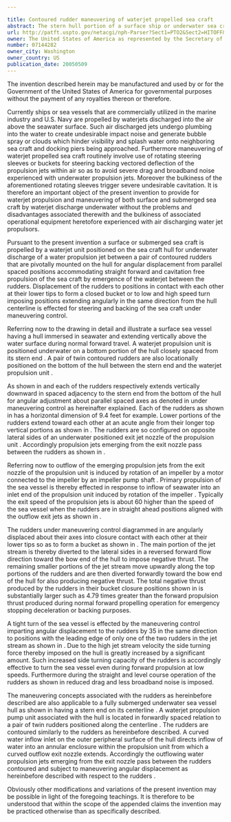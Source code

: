 ```yaml
---

title: Contoured rudder maneuvering of waterjet propelled sea craft
abstract: The stern hull portion of a surface ship or underwater sea craft is provided with a waterjet propulsion unit having an outlet end from which a discharge propelling waterjet emerges underwater and undergoes flow beyond the stern end of the hull between a pair of twin contoured rudders normally positioned for straight forward propulsion of the hull. The contoured rudders pivotally mounted underwater on the hull are angularly displaced by maneuvering control in opposite directions from the normal positions to maneuvering positions with their lower end tips in contact with each other to form a bucket to directionally change flow of the emerging waterjet for steering, deceleration and backing purposes during hull propulsion between low and high speeds. The twin rudders are also angularly displaced by the maneuvering control in the same angular direction for a different directionally regulated change in waterjet flow to effect turning of the hull for propulsion in a reverse direction.
url: http://patft.uspto.gov/netacgi/nph-Parser?Sect1=PTO2&Sect2=HITOFF&p=1&u=%2Fnetahtml%2FPTO%2Fsearch-adv.htm&r=1&f=G&l=50&d=PALL&S1=07144282&OS=07144282&RS=07144282
owner: The United States of America as represented by the Secretary of the Navy
number: 07144282
owner_city: Washington
owner_country: US
publication_date: 20050509
---
```

The invention described herein may be manufactured and used by or for the Government of the United States of America for governmental purposes without the payment of any royalties thereon or therefore.

Currently ships or sea vessels that are commercially utilized in the marine industry and U.S. Navy are propelled by waterjets discharged into the air above the seawater surface. Such air discharged jets undergo plumbing into the water to create undesirable impact noise and generate bubble spray or clouds which hinder visibility and splash water onto neighboring sea craft and docking piers being approached. Furthermore maneuvering of waterjet propelled sea craft routinely involve use of rotating steering sleeves or buckets for steering backing vectored deflection of the propulsion jets within air so as to avoid severe drag and broadband noise experienced with underwater propulsion jets. Moreover the bulkiness of the aforementioned rotating sleeves trigger severe undesirable cavitation. It is therefore an important object of the present invention to provide for waterjet propulsion and maneuvering of both surface and submerged sea craft by waterjet discharge underwater without the problems and disadvantages associated therewith and the bulkiness of associated operational equipment heretofore experienced with air discharging water jet propulsors.

Pursuant to the present invention a surface or submerged sea craft is propelled by a waterjet unit positioned on the sea craft hull for underwater discharge of a water propulsion jet between a pair of contoured rudders that are pivotally mounted on the hull for angular displacement from parallel spaced positions accommodating straight forward and cavitation free propulsion of the sea craft by emergence of the waterjet between the rudders. Displacement of the rudders to positions in contact with each other at their lower tips to form a closed bucket or to low and high speed turn imposing positions extending angularly in the same direction from the hull centerline is effected for steering and backing of the sea craft under maneuvering control.

Referring now to the drawing in detail and illustrate a surface sea vessel having a hull immersed in seawater and extending vertically above the water surface during normal forward travel. A waterjet propulsion unit is positioned underwater on a bottom portion of the hull closely spaced from its stern end . A pair of twin contoured rudders are also locationally positioned on the bottom of the hull between the stern end and the waterjet propulsion unit .

As shown in and each of the rudders respectively extends vertically downward in spaced adjacency to the stern end from the bottom of the hull for angular adjustment about parallel spaced axes as denoted in under maneuvering control as hereinafter explained. Each of the rudders as shown in has a horizontal dimension of 9.4 feet for example. Lower portions of the rudders extend toward each other at an acute angle from their longer top vertical portions as shown in . The rudders are so configured on opposite lateral sides of an underwater positioned exit jet nozzle of the propulsion unit . Accordingly propulsion jets emerging from the exit nozzle pass between the rudders as shown in .

Referring now to outflow of the emerging propulsion jets from the exit nozzle of the propulsion unit is induced by rotation of an impeller by a motor connected to the impeller by an impeller pump shaft . Primary propulsion of the sea vessel is thereby effected in response to inflow of seawater into an inlet end of the propulsion unit induced by rotation of the impeller . Typically the exit speed of the propulsion jets is about 60 higher than the speed of the sea vessel when the rudders are in straight ahead positions aligned with the outflow exit jets as shown in .

The rudders under maneuvering control diagrammed in are angularly displaced about their axes into closure contact with each other at their lower tips so as to form a bucket as shown in . The main portion of the jet stream is thereby diverted to the lateral sides in a reversed forward flow direction toward the bow end of the hull to impose negative thrust. The remaining smaller portions of the jet stream move upwardly along the top portions of the rudders and are then diverted forwardly toward the bow end of the hull for also producing negative thrust. The total negative thrust produced by the rudders in their bucket closure positions shown in is substantially larger such as 4.79 times greater than the forward propulsion thrust produced during normal forward propelling operation for emergency stopping deceleration or backing purposes.

A tight turn of the sea vessel is effected by the maneuvering control imparting angular displacement to the rudders by 35 in the same direction to positions with the leading edge of only one of the two rudders in the jet stream as shown in . Due to the high jet stream velocity the side turning force thereby imposed on the hull is greatly increased by a significant amount. Such increased side turning capacity of the rudders is accordingly effective to turn the sea vessel even during forward propulsion at low speeds. Furthermore during the straight and level course operation of the rudders as shown in reduced drag and less broadband noise is imposed.

The maneuvering concepts associated with the rudders as hereinbefore described are also applicable to a fully submerged underwater sea vessel hull as shown in having a stern end on its centerline . A waterjet propulsion pump unit associated with the hull is located in forwardly spaced relation to a pair of twin rudders positioned along the centerline . The rudders are contoured similarly to the rudders as hereinbefore described. A curved water inflow inlet on the outer peripheral surface of the hull directs inflow of water into an annular enclosure within the propulsion unit from which a curved outflow exit nozzle extends. Accordingly the outflowing water propulsion jets emerging from the exit nozzle pass between the rudders contoured and subject to maneuvering angular displacement as hereinbefore described with respect to the rudders .

Obviously other modifications and variations of the present invention may be possible in light of the foregoing teachings. It is therefore to be understood that within the scope of the appended claims the invention may be practiced otherwise than as specifically described.

